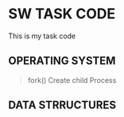 SW TASK CODE
============
This is my task code 
## OPERATING SYSTEM
> fork()
Create child Process 
## DATA STRRUCTURES
